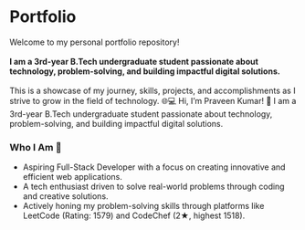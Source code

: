 # Portfolio
Welcome to my personal portfolio repository! <br><br>
<strong>
I am a 3rd-year B.Tech undergraduate student passionate about technology, problem-solving, and building impactful digital solutions.<br>
</strong>
<br>This is a showcase of my journey, skills, projects, and accomplishments as I strive to grow in the field of technology. 🌐💻
Hi, I’m Praveen Kumar! 👋
I am a 3rd-year B.Tech undergraduate student passionate about technology, problem-solving, and building impactful digital solutions.
<br>
<h3>Who I Am 🚀</h3>
<ul>
<li>Aspiring Full-Stack Developer with a focus on creating innovative and efficient web applications.
</li>
<li>A tech enthusiast driven to solve real-world problems through coding and creative solutions.</li>
<li>Actively honing my problem-solving skills through platforms like LeetCode (Rating: 1579) and CodeChef (2★, highest 1518).</li>
</ul>